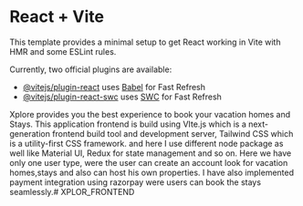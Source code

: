 # React + Vite

This template provides a minimal setup to get React working in Vite with HMR and some ESLint rules.

Currently, two official plugins are available:

- [@vitejs/plugin-react](https://github.com/vitejs/vite-plugin-react/blob/main/packages/plugin-react/README.md) uses [Babel](https://babeljs.io/) for Fast Refresh
- [@vitejs/plugin-react-swc](https://github.com/vitejs/vite-plugin-react-swc) uses [SWC](https://swc.rs/) for Fast Refresh
 

 Xplore provides you the best experience to book your vacation homes and Stays. This application frontend is build using VIte.js which is a next-generation frontend build tool and development server, Tailwind CSS which is a utility-first CSS framework. and here I use different node package as well like Material UI, Redux for state management and so on. Here we have only one user type, were the user can create an account look for vacation homes,stays and also can host his own properties. I have also implemented payment integration using razorpay were users can book the stays seamlessly.#   X P L O R _ F R O N T E N D  
 